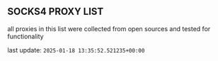 ## SOCKS4 PROXY LIST

all proxies in this list were collected from open sources and tested for functionality

last update: `2025-01-18 13:35:52.521235+00:00`